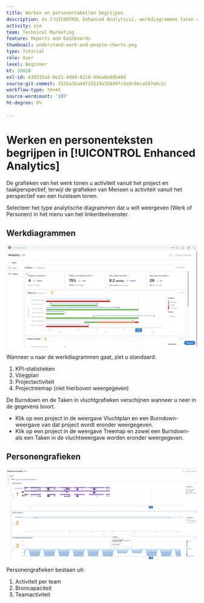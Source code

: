 ```yaml
---
title: Werken en personentabellen begrijpen
description: In [!UICONTROL Enhanced Analytics], werkdiagrammen laten u activiteit vanuit het project- en taakperspectief zien, terwijl Personengrafieken u activiteit vanuit het perspectief van een huisteam tonen.
activity: use
team: Technical Marketing
feature: Reports and Dashboards
thumbnail: understand-work-and-people-charts.png
type: Tutorial
role: User
level: Beginner
kt: 10028
exl-id: 630235a5-0e11-4d94-9210-49ea6e80b48d
source-git-commit: 252ba3ba44f22519a35899fcda9c6bca597a6c2c
workflow-type: tm+mt
source-wordcount: '187'
ht-degree: 0%

---
```


# Werken en personenteksten begrijpen in [!UICONTROL Enhanced Analytics]

De grafieken van het werk tonen u activiteit vanuit het project en taakperspectief, terwijl de grafieken van Mensen u activiteit vanuit het perspectief van een huisteam tonen.

Selecteer het type analytische diagrammen dat u wilt weergeven (Werk of Personen) in het menu van het linkerdeelvenster.

## Werkdiagrammen

![Een afbeelding om de [!UICONTROL Analytics] in de [!DNL Workfront Classic]](assets/section-1-1.png)

Wanneer u naar de werkdiagrammen gaat, ziet u standaard:

1. KPI-statistieken
1. Vliegplan
1. Projectactiviteit
1. Projectreemap (niet hierboven weergegeven)

De Burndown en de Taken in vluchtgrafieken verschijnen wanneer u neer in de gegevens boort.

* Klik op een project in de weergave Vluchtplan en een Burndown-weergave van dat project wordt eronder weergegeven.
* Klik op een project in de weergave Treemap en zowel een Burndown- als een Taken in de vluchtweergave worden eronder weergegeven.

## Personengrafieken

![Een afbeelding om de [!UICONTROL Analytics] in de [!DNL Workfront Classic]](assets/section-1-2.png)

Personengrafieken bestaan uit:

1. Activiteit per team
1. Broncapaciteit
1. Teamactiviteit
